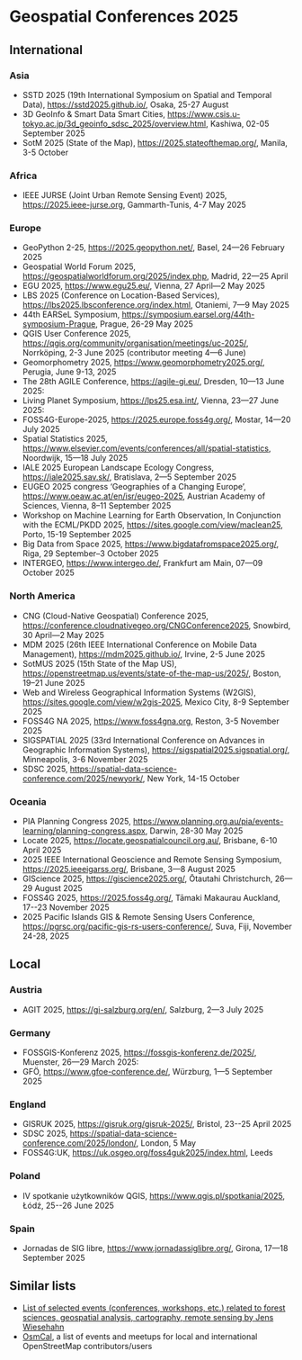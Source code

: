 
# Geospatial Conferences 2025

## International

### Asia

  - SSTD 2025 (19th International Symposium on Spatial and Temporal Data), https://sstd2025.github.io/, Osaka, 25-27 August
  - 3D GeoInfo & Smart Data Smart Cities, https://www.csis.u-tokyo.ac.jp/3d_geoinfo_sdsc_2025/overview.html, Kashiwa, 02-05 September 2025
  - SotM 2025 (State of the Map), https://2025.stateofthemap.org/, Manila, 3-5 October

### Africa

  - IEEE JURSE (Joint Urban Remote Sensing Event) 2025, https://2025.ieee-jurse.org, Gammarth-Tunis, 4-7 May 2025

### Europe

  - GeoPython 2-25, https://2025.geopython.net/, Basel, 24—26 February 2025
  - Geospatial World Forum 2025, https://geospatialworldforum.org/2025/index.php, Madrid, 22—25 April
  - EGU 2025, https://www.egu25.eu/, Vienna, 27 April—2 May 2025 
  - LBS 2025 (Conference on Location-Based Services), https://lbs2025.lbsconference.org/index.html, Otaniemi, 7—9 May 2025
  - 44th EARSeL Symposium, https://symposium.earsel.org/44th-symposium-Prague, Prague, 26-29 May 2025
  - QGIS User Conference 2025, https://qgis.org/community/organisation/meetings/uc-2025/, Norrköping, 2-3 June 2025 (contributor meeting 4—6 June)
  - Geomorphometry 2025, https://www.geomorphometry2025.org/, Perugia, June 9-13, 2025
  - The 28th AGILE Conference, https://agile-gi.eu/, Dresden, 10—13 June 2025:
  - Living Planet Symposium, https://lps25.esa.int/, Vienna, 23—27 June 2025:
  - FOSS4G-Europe-2025, https://2025.europe.foss4g.org/, Mostar, 14—20 July 2025
  - Spatial Statistics 2025, https://www.elsevier.com/events/conferences/all/spatial-statistics, Noordwijk, 15—18 July 2025
  - IALE 2025 European Landscape Ecology Congress, https://iale2025.sav.sk/, Bratislava, 2—5 September 2025
  - EUGEO 2025 congress ‘Geographies of a Changing Europe’, https://www.oeaw.ac.at/en/isr/eugeo-2025, Austrian Academy of Sciences, Vienna, 8–11 September 2025
  - Workshop on Machine Learning for Earth Observation, In Conjunction with the ECML/PKDD 2025, https://sites.google.com/view/maclean25, Porto, 15-19 September 2025
  - Big Data from Space 2025, https://www.bigdatafromspace2025.org/, Riga, 29 September–3 October 2025
  - INTERGEO, https://www.intergeo.de/, Frankfurt am Main, 07—09 October 2025

### North America

  - CNG (Cloud-Native Geospatial) Conference 2025, https://conference.cloudnativegeo.org/CNGConference2025, Snowbird, 30 April—2 May 2025
  - MDM 2025 (26th IEEE International Conference on Mobile Data Management), https://mdm2025.github.io/, Irvine, 2-5 June 2025
  - SotMUS 2025 (15th State of the Map US), https://openstreetmap.us/events/state-of-the-map-us/2025/, Boston, 19–21 June 2025
  - Web and Wireless Geographical Information Systems (W2GIS), https://sites.google.com/view/w2gis-2025, Mexico City, 8-9 September 2025
  - FOSS4G NA 2025, https://www.foss4gna.org, Reston, 3-5 November 2025
  - SIGSPATIAL 2025 (33rd International Conference on Advances in Geographic Information Systems), https://sigspatial2025.sigspatial.org/, Minneapolis, 3-6 November 2025
  - SDSC 2025, https://spatial-data-science-conference.com/2025/newyork/, New York, 14-15 October
 
### Oceania

  - PIA Planning Congress 2025, https://www.planning.org.au/pia/events-learning/planning-congress.aspx, Darwin, 28-30 May 2025
  - Locate 2025, https://locate.geospatialcouncil.org.au/, Brisbane, 6-10 April 2025
  - 2025 IEEE International Geoscience and Remote Sensing Symposium, https://2025.ieeeigarss.org/, Brisbane, 3—8 August 2025
  - GIScience 2025, https://giscience2025.org/, Ōtautahi Christchurch, 26—29 August 2025
  - FOSS4G 2025, https://2025.foss4g.org/, Tāmaki Makaurau Auckland, 17--23 November 2025
  - 2025 Pacific Islands GIS & Remote Sensing Users Conference, https://pgrsc.org/pacific-gis-rs-users-conference/, Suva, Fiji, November 24-28, 2025


## Local

### Austria

  - AGIT 2025, https://gi-salzburg.org/en/, Salzburg, 2—3 July 2025

### Germany

  - FOSSGIS-Konferenz 2025, https://fossgis-konferenz.de/2025/, Muenster, 26—29 March 2025:
  - GFÖ, https://www.gfoe-conference.de/, Würzburg, 1—5 September 2025

### England

  - GISRUK 2025, https://gisruk.org/gisruk-2025/, Bristol, 23--25 April 2025
  - SDSC 2025, https://spatial-data-science-conference.com/2025/london/, London, 5 May
  - FOSS4G:UK, https://uk.osgeo.org/foss4guk2025/index.html, Leeds

### Poland

  - IV spotkanie użytkowników QGIS, https://www.qgis.pl/spotkania/2025, Łódź, 25--26 June 2025

### Spain

  - Jornadas de SIG libre, https://www.jornadassiglibre.org/, Girona, 17—18 September 2025

## Similar lists

- [List of selected events (conferences, workshops, etc.) related to forest sciences, geospatial analysis, cartography, remote sensing by Jens Wiesehahn](https://github.com/wiesehahn/conferences)
- [OsmCal](https://osmcal.org/), a list of events and meetups for local and international OpenStreetMap contributors/users
